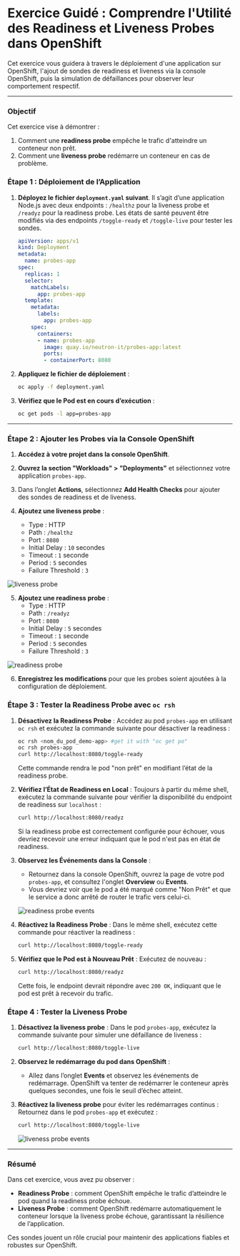 # Exercice Guidé : Comprendre l'Utilité des Readiness et Liveness Probes dans OpenShift

Cet exercice vous guidera à travers le déploiement d'une application sur OpenShift, l'ajout de sondes de readiness et liveness via la console OpenShift, puis la simulation de défaillances pour observer leur comportement respectif. 

---

### Objectif

Cet exercice vise à démontrer :
1. Comment une **readiness probe** empêche le trafic d'atteindre un conteneur non prêt.
2. Comment une **liveness probe** redémarre un conteneur en cas de problème.


### Étape 1 : Déploiement de l’Application

1. **Déployez le fichier `deployment.yaml` suivant**. Il s’agit d’une application Node.js avec deux endpoints : `/healthz` pour la liveness probe et `/readyz` pour la readiness probe. Les états de santé peuvent être modifiés via des endpoints `/toggle-ready` et `/toggle-live` pour tester les sondes.

   ```yaml
   apiVersion: apps/v1
   kind: Deployment
   metadata:
     name: probes-app
   spec:
     replicas: 1
     selector:
       matchLabels:
         app: probes-app
     template:
       metadata:
         labels:
           app: probes-app
       spec:
         containers:
         - name: probes-app
           image: quay.io/neutron-it/probes-app:latest
           ports:
           - containerPort: 8080
   ```

2. **Appliquez le fichier de déploiement** :
   ```bash
   oc apply -f deployment.yaml
   ```

3. **Vérifiez que le Pod est en cours d’exécution** :
   ```bash
   oc get pods -l app=probes-app
   ```

---

### Étape 2 : Ajouter les Probes via la Console OpenShift

1. **Accédez à votre projet dans la console OpenShift**.

2. **Ouvrez la section "Workloads" > "Deployments"** et sélectionnez votre application `probes-app`.

3. Dans l’onglet **Actions**, sélectionnez **Add Health Checks** pour ajouter des sondes de readiness et de liveness.

4. **Ajoutez une liveness probe** :
   - Type : HTTP
   - Path : `/healthz`
   - Port : `8080`
   - Initial Delay : `10` secondes
   - Timeout : `1` seconde
   - Period : `5` secondes
   - Failure Threshold : `3`

![liveness probe](./images/liveness-probe.png)

5. **Ajoutez une readiness probe** :
   - Type : HTTP
   - Path : `/readyz`
   - Port : `8080`
   - Initial Delay : `5` secondes
   - Timeout : `1` seconde
   - Period : `5` secondes
   - Failure Threshold : `3`

![readiness probe](./images/readiness-probe.png)

6. **Enregistrez les modifications** pour que les probes soient ajoutées à la configuration de déploiement.


### Étape 3 : Tester la Readiness Probe avec `oc rsh`

1. **Désactivez la Readiness Probe** :
   Accédez au pod `probes-app` en utilisant `oc rsh` et exécutez la commande suivante pour désactiver la readiness :
   ```bash
   oc rsh <nom_du_pod_demo-app> #get it with "oc get po"
   oc rsh probes-app
   curl http://localhost:8080/toggle-ready
   ```

   Cette commande rendra le pod "non prêt" en modifiant l’état de la readiness probe.

2. **Vérifiez l’État de Readiness en Local** :
   Toujours à partir du même shell, exécutez la commande suivante pour vérifier la disponibilité du endpoint de readiness sur `localhost` :
   ```bash
   curl http://localhost:8080/readyz
   ```

   Si la readiness probe est correctement configurée pour échouer, vous devriez recevoir une erreur indiquant que le pod n'est pas en état de readiness.

3. **Observez les Événements dans la Console** :
   - Retournez dans la console OpenShift, ouvrez la page de votre pod `probes-app`, et consultez l'onglet **Overview** ou **Events**.
   - Vous devriez voir que le pod a été marqué comme "Non Prêt" et que le service a donc arrêté de router le trafic vers celui-ci.

   ![readiness probe events](./images/not-ready-event.png)

4. **Réactivez la Readiness Probe** :
   Dans le même shell, exécutez cette commande pour réactiver la readiness :
   ```bash
   curl http://localhost:8080/toggle-ready
   ```

5. **Vérifiez que le Pod est à Nouveau Prêt** :
   Exécutez de nouveau :
   ```bash
   curl http://localhost:8080/readyz
   ```
   
   Cette fois, le endpoint devrait répondre avec `200 OK`, indiquant que le pod est prêt à recevoir du trafic.

   



### Étape 4 : Tester la Liveness Probe

1. **Désactivez la liveness probe** :
   Dans le pod `probes-app`, exécutez la commande suivante pour simuler une défaillance de liveness :
   ```bash
   curl http://localhost:8080/toggle-live
   ```

2. **Observez le redémarrage du pod dans OpenShift** :
   - Allez dans l’onglet **Events** et observez les événements de redémarrage. OpenShift va tenter de redémarrer le conteneur après quelques secondes, une fois le seuil d’échec atteint.

3. **Réactivez la liveness probe** pour éviter les redémarrages continus :
   Retournez dans le pod `probes-app` et exécutez :
   ```bash
   curl http://localhost:8080/toggle-live
   ```

    ![liveness probe events](./images/not-lived-event.png)

---

### Résumé

Dans cet exercice, vous avez pu observer :
- **Readiness Probe** : comment OpenShift empêche le trafic d’atteindre le pod quand la readiness probe échoue.
- **Liveness Probe** : comment OpenShift redémarre automatiquement le conteneur lorsque la liveness probe échoue, garantissant la résilience de l’application.

Ces sondes jouent un rôle crucial pour maintenir des applications fiables et robustes sur OpenShift.